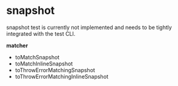 # snapshot

snapshot test is currently not implemented and needs to be tightly integrated
with the test CLI.

**matcher**

- toMatchSnapshot
- toMatchInlineSnapshot
- toThrowErrorMatchingSnapshot
- toThrowErrorMatchingInlineSnapshot
